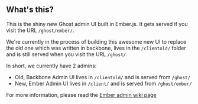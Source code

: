 ## What's this?

This is the shiny new Ghost admin UI built in Ember.js. It gets served if you visit the URL `/ghost/ember/`.

We're currently in the process of building this awesome new UI to replace the old one which was written in backbone,
lives in the `/clientold/` folder and is still served when you visit the URL `/ghost/`.

In short, we currently have 2 admins:

* Old, Backbone Admin UI lives in `/clientold/` and is served from `/ghost/`
* New, Ember Admin UI lives in `/client/` and is served from `/ghost/ember/`

For more information, please read the [Ember admin wiki page](https://github.com/TryGhost/Ghost/wiki/Ember-Admin-UI)
